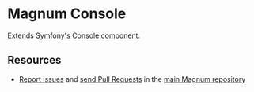 # Magnum Console

Extends [Symfony's Console component](https://github.com/symfony/console).

## Resources

* [Report issues](https://github.com/magnumphp/magnum/issues) and
  [send Pull Requests](https://github.com/magnumphp/magnum/pulls)
  in the [main Magnum repository](https://github.com/magnumphp/magnum)